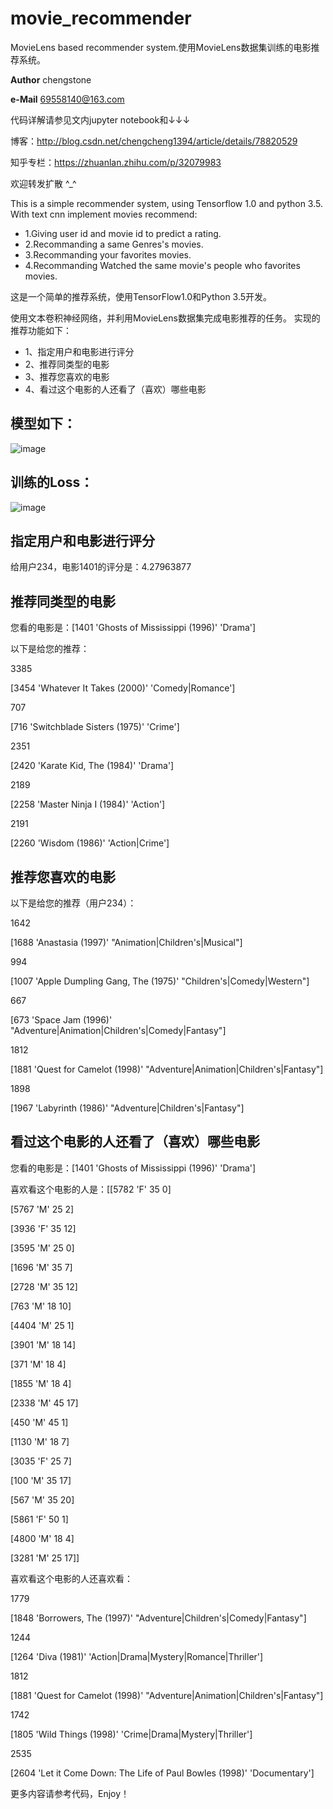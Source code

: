 # movie_recommender
MovieLens based recommender system.使用MovieLens数据集训练的电影推荐系统。

__Author__ chengstone

__e-Mail__ 69558140@163.com

代码详解请参见文内jupyter notebook和↓↓↓

博客：http://blog.csdn.net/chengcheng1394/article/details/78820529

知乎专栏：https://zhuanlan.zhihu.com/p/32079983

欢迎转发扩散 ^_^

This is a simple recommender system, using Tensorflow 1.0 and python 3.5.
With text cnn implement movies recommend:
 - 1.Giving user id and movie id to predict a rating.
 - 2.Recommanding a same Genres's movies.
 - 3.Recommanding your favorites movies.
 - 4.Recommanding Watched the same movie's people who favorites movies.

这是一个简单的推荐系统，使用TensorFlow1.0和Python 3.5开发。

使用文本卷积神经网络，并利用MovieLens数据集完成电影推荐的任务。
实现的推荐功能如下：
 - 1、指定用户和电影进行评分
 - 2、推荐同类型的电影
 - 3、推荐您喜欢的电影
 - 4、看过这个电影的人还看了（喜欢）哪些电影

## 模型如下：
![image](https://raw.githubusercontent.com/chengstone/movie_recommender/master/assets/model.001.jpeg)

## 训练的Loss：
![image](https://raw.githubusercontent.com/chengstone/movie_recommender/master/assets/loss.png)

## 指定用户和电影进行评分
给用户234，电影1401的评分是：4.27963877

## 推荐同类型的电影
您看的电影是：[1401 'Ghosts of Mississippi (1996)' 'Drama']

以下是给您的推荐：

3385

[3454 'Whatever It Takes (2000)' 'Comedy|Romance']

707

[716 'Switchblade Sisters (1975)' 'Crime']

2351

[2420 'Karate Kid, The (1984)' 'Drama']

2189

[2258 'Master Ninja I (1984)' 'Action']

2191

[2260 'Wisdom (1986)' 'Action|Crime']

## 推荐您喜欢的电影
以下是给您的推荐（用户234）：

1642

[1688 'Anastasia (1997)' "Animation|Children's|Musical"]

994

[1007 'Apple Dumpling Gang, The (1975)' "Children's|Comedy|Western"]

667

[673 'Space Jam (1996)' "Adventure|Animation|Children's|Comedy|Fantasy"]

1812

[1881 'Quest for Camelot (1998)' "Adventure|Animation|Children's|Fantasy"]

1898

[1967 'Labyrinth (1986)' "Adventure|Children's|Fantasy"]

## 看过这个电影的人还看了（喜欢）哪些电影
您看的电影是：[1401 'Ghosts of Mississippi (1996)' 'Drama']

喜欢看这个电影的人是：[[5782 'F' 35 0]

 [5767 'M' 25 2]
 
 [3936 'F' 35 12]
 
 [3595 'M' 25 0]
 
 [1696 'M' 35 7]
 
 [2728 'M' 35 12]
 
 [763 'M' 18 10]
 
 [4404 'M' 25 1]
 
 [3901 'M' 18 14]
 
 [371 'M' 18 4]
 
 [1855 'M' 18 4]
 
 [2338 'M' 45 17]
 
 [450 'M' 45 1]
 
 [1130 'M' 18 7]
 
 [3035 'F' 25 7]
 
 [100 'M' 35 17]
 
 [567 'M' 35 20]
 
 [5861 'F' 50 1]
 
 [4800 'M' 18 4]
 
 [3281 'M' 25 17]]
 
喜欢看这个电影的人还喜欢看：

1779

[1848 'Borrowers, The (1997)' "Adventure|Children's|Comedy|Fantasy"]

1244

[1264 'Diva (1981)' 'Action|Drama|Mystery|Romance|Thriller']

1812

[1881 'Quest for Camelot (1998)' "Adventure|Animation|Children's|Fantasy"]

1742

[1805 'Wild Things (1998)' 'Crime|Drama|Mystery|Thriller']

2535

[2604 'Let it Come Down: The Life of Paul Bowles (1998)' 'Documentary']

更多内容请参考代码，Enjoy！
